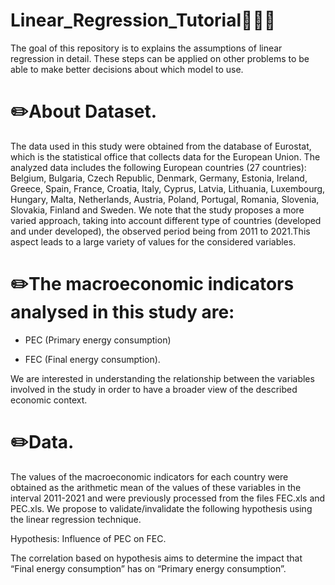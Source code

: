 # Linear_Regression_Tutorial👨🏼‍🏫

The goal of this repository is to explains the assumptions of linear regression in detail. These steps can be applied on other problems to be able to make better decisions about which model to use.

# ✏️About Dataset.

The data used in this study were obtained from the database of Eurostat, which is the statistical office that collects data for the European Union. The analyzed data includes the following European countries (27 countries): Belgium, Bulgaria, Czech Republic, Denmark, Germany, Estonia, Ireland, Greece, Spain, France, Croatia, Italy, Cyprus, Latvia, Lithuania, Luxembourg, Hungary, Malta, Netherlands, Austria, Poland, Portugal, Romania, Slovenia, Slovakia, Finland and Sweden. We note that the study proposes a more varied approach, taking into account different type of countries (developed and under developed), the observed period being from 2011 to 2021.This aspect leads to a large variety of values for the considered variables.

# ✏️The macroeconomic indicators analysed in this study are:

- PEC (Primary energy consumption)

- FEC (Final energy consumption).

We are interested in understanding the relationship between the variables involved in the study in order to have a broader view of the described economic context.

# ✏️Data.
The values of the macroeconomic indicators for each country were obtained as the arithmetic mean of the values of these variables in the interval 2011-2021 and were previously processed from the files FEC.xls and PEC.xls. We propose to validate/invalidate the following hypothesis using the linear regression technique.

Hypothesis: Influence of PEC on FEC.
 
The correlation based on hypothesis aims to determine the impact that “Final energy consumption” has on “Primary energy consumption”.
